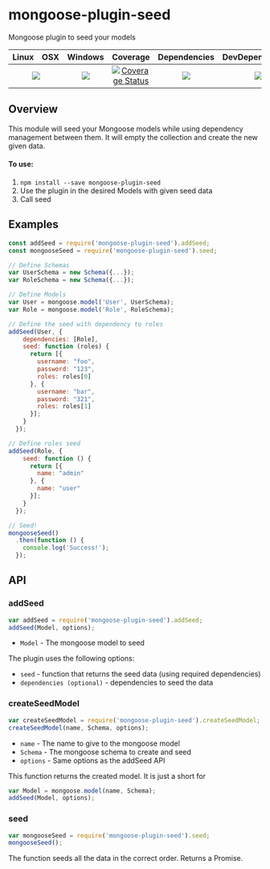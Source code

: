 # mongoose-plugin-seed

Mongoose plugin to seed your models

<table>
  <thead>
    <tr>
      <th>Linux</th>
      <th>OSX</th>
      <th>Windows</th>
      <th>Coverage</th>
      <th>Dependencies</th>
      <th>DevDependencies</th>
    </tr>
  </thead>
  <tbody>
    <tr>
      <td colspan="2" align="center">
        <a href="https://travis-ci.org/omrilitov/mongoose-plugin-seed"><img src="https://img.shields.io/travis/omrilitov/mongoose-plugin-seed.svg?style=flat-square"></a>
      </td>
      <td align="center">
        <a href="https://ci.appveyor.com/project/omrilitov/mongoose-plugin-seed"><img src="https://img.shields.io/appveyor/ci/omrilitov/mongoose-plugin-seed.svg?style=flat-square"></a>
      </td>
      <td align="center">
<a href='https://coveralls.io/r/omrilitov/mongoose-plugin-seed'><img src='https://img.shields.io/coveralls/omrilitov/mongoose-plugin-seed.svg?style=flat-square' alt='Coverage Status' /></a>
      </td>
      <td align="center">
        <a href="https://david-dm.org/omrilitov/mongoose-plugin-seed"><img src="https://img.shields.io/david/omrilitov/mongoose-plugin-seed.svg?style=flat-square"></a>
      </td>
      <td align="center">
        <a href="https://david-dm.org/omrilitov/mongoose-plugin-seed#info=devDependencies"><img src="https://img.shields.io/david/dev/omrilitov/mongoose-plugin-seed.svg?style=flat-square"/></a>
      </td>
    </tr>
  </tbody>
</table>

## Overview

This module will seed your Mongoose models while using dependency management between them.
It will empty the collection and create the new given data.

#### To use:
1. `npm install --save mongoose-plugin-seed`
2. Use the plugin in the desired Models with given seed data
3. Call seed

## Examples

```js
const addSeed = require('mongoose-plugin-seed').addSeed;
const mongooseSeed = require('mongoose-plugin-seed').seed;

// Define Schemas
var UserSchema = new Schema({...});
var RoleSchema = new Schema({...});

// Define Models
var User = mongoose.model('User', UserSchema);
var Role = mongoose.model('Role', RoleSchema);

// Define the seed with dependency to roles
addSeed(User, {
    dependencies: [Role],
    seed: function (roles) {
      return [{
        username: "foo",
        password: "123",
        roles: roles[0]
      }, {
        username: "bar",
        password: "321",
        roles: roles[1]
      }];
    }
  });

// Define roles seed
addSeed(Role, {
    seed: function () {
      return [{
        name: "admin"
      }, {
        name: "user"
      }];
    }
  });

// Seed!
mongooseSeed()
  .then(function () {
    console.log('Success!');
  });
```

## API

### addSeed

```js
var addSeed = require('mongoose-plugin-seed').addSeed;
addSeed(Model, options);
```

 - `Model` - The mongoose model to seed

The plugin uses the following options:

 - `seed` - function that returns the seed data (using required dependencies)
 - `dependencies (optional)` - dependencies to seed the data
 
### createSeedModel

```js
var createSeedModel = require('mongoose-plugin-seed').createSeedModel;
createSeedModel(name, Schema, options);
```

 - `name` - The name to give to the mongoose model
 - `Schema` - The mongoose schema to create and seed
 - `options` - Same options as the addSeed API

This function returns the created model.
It is just a short for
```js
var Model = mongoose.model(name, Schema);
addSeed(Model, options);
```

### seed

```js
var mongooseSeed = require('mongoose-plugin-seed').seed;
mongooseSeed();
```

The function seeds all the data in the correct order.
Returns a Promise.
